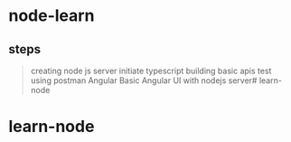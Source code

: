 # node-learn
## steps

> creating node js server
> initiate typescript
> building basic apis
> test using postman
> Angular Basic
> Angular UI with nodejs server# learn-node
# learn-node
